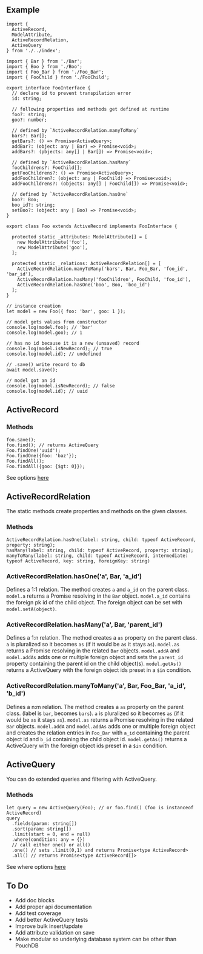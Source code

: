 ## Example

```
import {
  ActiveRecord,
  ModelAttribute,
  ActiveRecordRelation,
  ActiveQuery
} from './../index';

import { Bar } from './Bar';
import { Boo } from './Boo';
import { Foo_Bar } from './Foo_Bar';
import { FooChild } from './FooChild';

export interface FooInterface {
  // declare id to prevent transpilation error
  id: string;

  // following properties and methods get defined at runtime
  foo?: string;
  goo?: number;

  // defined by `ActiveRecordRelation.manyToMany`
  bars?: Bar[];
  getBars?: () => Promise<ActiveQuery>;
  addBar?: (object: any | Bar) => Promise<void>;
  addBars?: (pbjects: any[] | Bar[]) => Promise<void>;

  // defined by `ActiveRecordRelation.hasMany`
  fooChildrens?: FooChild[];
  getFooChildrens?: () => Promise<ActiveQuery>;
  addFooChildren?: (object: any | FooChild) => Promise<void>;
  addFooChildrens?: (objects: any[] | FooChild[]) => Promise<void>;

  // defined by `ActiveRecordRelation.hasOne`
  boo?: Boo;
  boo_id?: string;
  setBoo?: (object: any | Boo) => Promise<void>;
}

export class Foo extends ActiveRecord implements FooInterface {

  protected static _attributes: ModelAttribute[] = [
    new ModelAttribute('foo'),
    new ModelAttribute('goo'),
  ];

  protected static _relations: ActiveRecordRelation[] = [
    ActiveRecordRelation.manyToMany('bars', Bar, Foo_Bar, 'foo_id', 'bar_id'),
    ActiveRecordRelation.hasMany('fooChildren', FooChild, 'foo_id'),
    ActiveRecordRelation.hasOne('boo', Boo, 'boo_id')
  ];
}

// instance creation
let model = new Foo({ foo: 'bar', goo: 1 });

// model gets values from constructor
console.log(model.foo); // 'bar'
console.log(model.goo); // 1

// has no id because it is a new (unsaved) record
console.log(model.isNewRecord); // true
console.log(model.id); // undefined

// .save() write record to db
await model.save();

// model got an id
console.log(model.isNewRecord); // false
console.log(model.id); // uuid
```

## ActiveRecord

### Methods

```
foo.save();
foo.find(); // returns ActiveQuery
Foo.findOne('uuid');
Foo.findOne({foo: 'baz'});
Foo.findAll();
Foo.findAll({goo: {$gt: 0}});
```

See options [here](https://pouchdb.com/guides/mango-queries.html)

## ActiveRecordRelation

The static methods create properties and methods on the given classes.

### Methods

```
ActiveRecordRelation.hasOne(label: string, child: typeof ActiveRecord, property: string);
hasMany(label: string, child: typeof ActiveRecord, property: string);
manyToMany(label: string, child: typeof ActiveRecord, intermediate: typeof ActiveRecord, key: string, foreignKey: string)
```

### ActiveRecordRelation.hasOne('a', Bar, 'a_id')

Defines a 1:1 relation. The method creates `a` and `a_id` on the parent class. `model.a` returns a Promise resolving in the `Bar` object. `model.a_id` contains the foreign pk id of the child object. The foreign object can be set with `model.setA(object)`.

### ActiveRecordRelation.hasMany('a', Bar, 'parent_id')

Defines a 1:n relation. The method creates a `as` property on the parent class. `a` is pluralized so it becomes `as` (if it would be `as` it stays `as`). `model.as` returns a Promise resolving in the related `Bar` objects. `model.addA` and `model.addAs` adds one or multiple foreign object and sets the `parent_id` property containing the parent id on the child object(s). `model.getAs()` returns a ActiveQuery with the foreign object ids preset in a `$in` condition.

### ActiveRecordRelation.manyToMany('a', Bar, Foo_Bar, 'a_id', 'b_id')

Defines a n:m relation. The method creates a `as` property on the parent class. (label is `bar`, becomes `bars`). `a` is pluralized so it becomes `as` (if it would be `as` it stays `as`). `model.as` returns a Promise resolving in the related `Bar` objects. `model.addA` and `model.addAs` adds one or multiple foreign object and creates the relation entries in `Foo_Bar` with `a_id` containing the parent object id and `b_id` containing the child object id. `model.getAs()` returns a ActiveQuery with the foreign object ids preset in a `$in` condition.

## ActiveQuery

You can do extended queries and filtering with ActiveQuery.

### Methods

```
let query = new ActiveQuery(Foo); // or foo.find() (foo is instanceof ActiveRecord)
query
  .fields(param: string[])
  .sort(param: string[])
  .limit(start = 0, end = null)
  .where(condition: any = {})
  // call either one() or all()
  .one() // sets .limit(0,1) and returns Promise<type ActiveRecord>
  .all() // returns Promise<type ActiveRecord[]>
```

See where options [here](https://pouchdb.com/guides/mango-queries.html)

## To Do

* Add doc blocks
* Add proper api documentation
* Add test coverage
* Add better ActiveQuery tests
* Improve bulk insert/update
* Add attribute validation on save
* Make modular so underlying database system can be other than PouchDB
